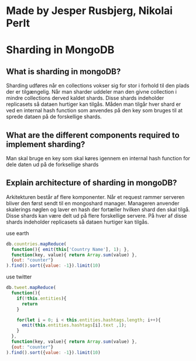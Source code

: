 # Made by Jesper Rusbjerg, Nikolai Perlt


# Sharding	in	MongoDB	
## What is sharding in mongoDB?
  Sharding udføres når en collections vokser sig for stor i forhold til den plads der er tilgængelig. Når man sharder uddeler man den givne collection i mindre collections derved kaldet shards. Disse shards indeholder replicasets så dataen hurtiger kan tilgås. Måden man tilgår hver shard er ved en internal hash function som anvendes på den key som bruges til at sprede dataen på de forskellige shards. 

## What are the different components required to implement sharding?
  Man skal bruge en key som skal køres igennem en internal hash function for dele daten ud på de forksellige shards

## Explain architecture of sharding in mongoDB? 
  Arkitekturen består af flere komponenter. Når et request rammer serveren bliver den først sendt til en mongoshard manager. Manageren anvender skalerings nøglen og laver en hash der fortæller hvilken shard den skal tilgå. Disse shards kan være delt ud på flere forskellige servere. På hver af disse shards indeholder replicasets så dataen hurtiger kan tilgås.


use earth

```javascript
db.countries.mapReduce(
  function(){ emit(this['Country Name'], 1); }, 
  function(key, value){ return Array.sum(value) },
  {out: "counter"}
).find().sort({value: -1}).limit(10)
```

use twitter

```javascript
db.tweet.mapReduce(
  function(){ 
    if(!this.entities){
      return
    }

    for(let i = 0; i < this.entities.hashtags.length; i++){
      emit(this.entities.hashtags[i].text ,1); 
    }
  }, 
  function(key, value){ return Array.sum(value) },
  {out: "counter"}
).find().sort({value: -1}).limit(10)
```


